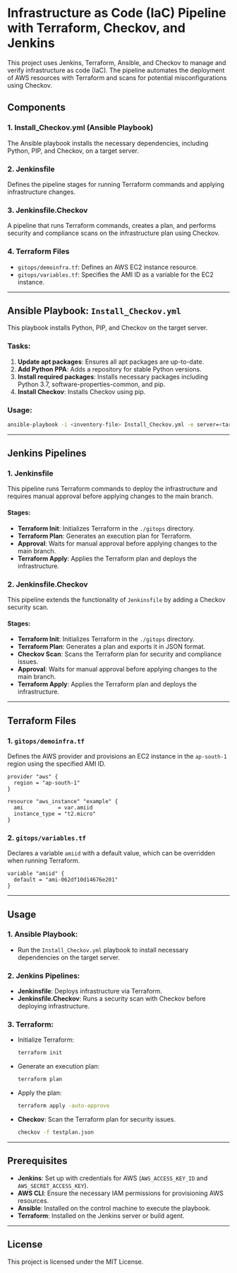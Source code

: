 # Infrastructure as Code (IaC) Pipeline with Terraform, Checkov, and Jenkins

This project uses Jenkins, Terraform, Ansible, and Checkov to manage and verify infrastructure as code (IaC). The pipeline automates the deployment of AWS resources with Terraform and scans for potential misconfigurations using Checkov.

## Components

### 1. **Install_Checkov.yml (Ansible Playbook)**

The Ansible playbook installs the necessary dependencies, including Python, PIP, and Checkov, on a target server.

### 2. **Jenkinsfile**

Defines the pipeline stages for running Terraform commands and applying infrastructure changes.

### 3. **Jenkinsfile.Checkov**

A pipeline that runs Terraform commands, creates a plan, and performs security and compliance scans on the infrastructure plan using Checkov.

### 4. **Terraform Files**

- `gitops/demoinfra.tf`: Defines an AWS EC2 instance resource.
- `gitops/variables.tf`: Specifies the AMI ID as a variable for the EC2 instance.

---

## Ansible Playbook: `Install_Checkov.yml`

This playbook installs Python, PIP, and Checkov on the target server.

### Tasks:

1. **Update apt packages**: Ensures all apt packages are up-to-date.
2. **Add Python PPA**: Adds a repository for stable Python versions.
3. **Install required packages**: Installs necessary packages including Python 3.7, software-properties-common, and pip.
4. **Install Checkov**: Installs Checkov using pip.

### Usage:

```bash
ansible-playbook -i <inventory-file> Install_Checkov.yml -e server=<target-server>
```

---

## Jenkins Pipelines

### 1. **Jenkinsfile**

This pipeline runs Terraform commands to deploy the infrastructure and requires manual approval before applying changes to the main branch.

#### Stages:

- **Terraform Init**: Initializes Terraform in the `./gitops` directory.
- **Terraform Plan**: Generates an execution plan for Terraform.
- **Approval**: Waits for manual approval before applying changes to the main branch.
- **Terraform Apply**: Applies the Terraform plan and deploys the infrastructure.

### 2. **Jenkinsfile.Checkov**

This pipeline extends the functionality of `Jenkinsfile` by adding a Checkov security scan.

#### Stages:

- **Terraform Init**: Initializes Terraform in the `./gitops` directory.
- **Terraform Plan**: Generates a plan and exports it in JSON format.
- **Checkov Scan**: Scans the Terraform plan for security and compliance issues.
- **Approval**: Waits for manual approval before applying changes to the main branch.
- **Terraform Apply**: Applies the Terraform plan and deploys the infrastructure.

---

## Terraform Files

### 1. `gitops/demoinfra.tf`

Defines the AWS provider and provisions an EC2 instance in the `ap-south-1` region using the specified AMI ID.

```hcl
provider "aws" {
  region = "ap-south-1"
}

resource "aws_instance" "example" {
  ami           = var.amiid
  instance_type = "t2.micro"
}
```

### 2. `gitops/variables.tf`

Declares a variable `amiid` with a default value, which can be overridden when running Terraform.

```hcl
variable "amiid" {
  default = "ami-062df10d14676e201"
}
```

---

## Usage

### 1. **Ansible Playbook:**

- Run the `Install_Checkov.yml` playbook to install necessary dependencies on the target server.

### 2. **Jenkins Pipelines:**

- **Jenkinsfile**: Deploys infrastructure via Terraform.
- **Jenkinsfile.Checkov**: Runs a security scan with Checkov before deploying infrastructure.

### 3. **Terraform:**

- Initialize Terraform:

  ```bash
  terraform init
  ```

- Generate an execution plan:

  ```bash
  terraform plan
  ```

- Apply the plan:

  ```bash
  terraform apply -auto-approve
  ```

- **Checkov**: Scan the Terraform plan for security issues.

  ```bash
  checkov -f testplan.json
  ```

---

## Prerequisites

- **Jenkins**: Set up with credentials for AWS (`AWS_ACCESS_KEY_ID` and `AWS_SECRET_ACCESS_KEY`).
- **AWS CLI**: Ensure the necessary IAM permissions for provisioning AWS resources.
- **Ansible**: Installed on the control machine to execute the playbook.
- **Terraform**: Installed on the Jenkins server or build agent.

---

## License

This project is licensed under the MIT License.

